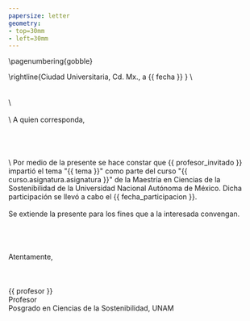 ```yaml
---
papersize: letter
geometry:
- top=30mm
- left=30mm
---
```



\pagenumbering{gobble}

\rightline{Ciudad Universitaria, Cd. Mx., a {{ fecha }} }
\ 
\
\
\
\ 
\
\
\ 
A quien corresponda,
\
\
\
\
\
\ 
Por medio de la presente se hace constar que {{ profesor_invitado }} impartió el tema "{{ tema }}" como parte del curso "{{ curso.asignatura.asignatura }}" de la Maestría en Ciencias de la Sostenibilidad de la Universidad Nacional Autónoma de México. Dicha participación se llevó a cabo el {{ fecha_participacion }}.
\
\
Se extiende la presente para los fines que a la interesada convengan.
\
\
\
\
\
Atentamente,
\
\
\
\
{{ profesor }}
\
Profesor
\
Posgrado en Ciencias de la Sostenibilidad, UNAM
